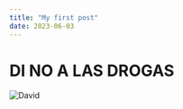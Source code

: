 ```yaml
---
title: "My first post"
date: 2023-06-03
---
```


# DI NO A LAS DROGAS

![David](https://img1.ak.crunchyroll.com/i/spire1/66df1b8b9d083e18fe9cd778cf18aaa71676392893_main.jpg)

